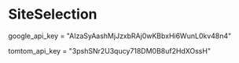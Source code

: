 # SiteSelection

google_api_key = "AIzaSyAashMjJzxbRAj0wKBbxHi6WunL0kv48n4"

tomtom_api_key = "3pshSNr2U3qucy718DM0B8uf2HdXOssH"
